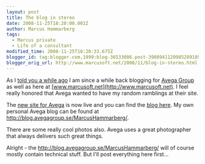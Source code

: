 ```yaml
---
layout: post
title: The blog in stereo
date: 2008-11-25T18:20:00.001Z
author: Marcus Hammarberg
tags:
  - Marcus private
  - Life of a consultant
modified_time: 2008-11-25T18:20:33.675Z
blogger_id: tag:blogger.com,1999:blog-36533086.post-3908941120985289189
blogger_orig_url: http://www.marcusoft.net/2008/11/blog-in-stereo.html
---
```




As I [told you a while
ago](http://www.marcusoft.net/2008/11/blogging-in-two-places-avega-group-blog.html)
I am since a while back blogging for [Avega
Group](http://www.avegagroup.se/) as well as here at
[www.marcusoft.net](http://www.marcusoft.net). I feel really honored
that Avega wanted to have my random ramblings at their site.

The [new site for Avega](http://www.avegagroup.se/) is now live and you
can find the [blog here](http://blog.avegagroup.se/). My own personal
Avega blog can be found at
<http://blog.avegagroup.se/MarcusHammarberg/>.

There are some really cool photos also. Avega uses a great photographer
that always delivers such great things.

Alright - the <http://blog.avegagroup.se/MarcusHammarberg/> will of
course mostly contain technical stuff. But I'll post everything here
first...
